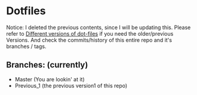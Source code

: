 # Dotfiles

Notice: I deleted the previous contents, since I will be updating this. Please refer to [Different versions of dot-files](https://github.com/loneicewolf/DotFiles/tree/main/Dot/diff_versions) if you need the older/previous Versions. And check the commits/history of this entire repo and it's branches / tags.


## Branches: (currently)
- Master (You are lookin' at it)
- Previous_1 (the previous version1 of this repo)


